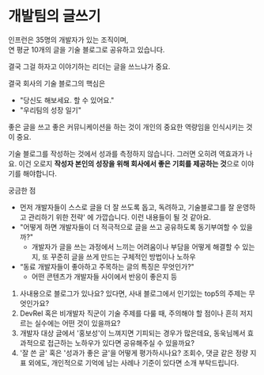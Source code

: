 # 개발팀의 글쓰기

인프런은 35명의 개발자가 있는 조직이며,  
연 평균 10개의 글을 기술 블로그로 공유하고 있습니다.  

결국 그걸 하자고 이야기하는 리더는 글을 쓰느냐가 중요.


결국 회사의 기술 블로그의 핵심은
- "당신도 해보세요. 할 수 있어요." 
- "우리팀의 성장 일기"

좋은 글을 쓰고 좋은 커뮤니케이션을 하는 것이 개인의 중요한 역량임을 인식시키는 것이 중요.  


기술 블로그를 작성하는 것에서 성과를 측정하지 않습니다.
그러면 오히려 역효과가 나요.
이건 오로지 **작성자 본인의 성장을 위해 회사에서 좋은 기회를 제공하는 것**으로 이야기를 해야합니다.

궁금한 점
- 먼저 개발자들이 스스로 글을 더 잘 쓰도록 돕고, 독려하고, 기술블로그를 잘 운영하고 관리하기 위한 전략' 에 가깝습니다.
이런 내용들이 될 것 같아요.
- "어떻게 하면 개발자들이 더 적극적으로 글을 쓰고 공유하도록 동기부여할 수 있을까?"
  - 개발자가 글을 쓰는 과정에서 느끼는 어려움이나 부담을 어떻게 해결할 수 있는지, 또 꾸준히 글을 쓰게 만드는 구체적인 방법이나 노하우
- “동료 개발자들이 좋아하고 주목하는 글의 특징은 무엇인가?" 
  - 어떤 콘텐츠가 개발자들 사이에서 반응이 좋은지 등

1. 사내용으로 블로그가 있나요? 있다면, 사내 블로그에서 인기있는 top5의 주제는 무엇인가요?
2. DevRel 혹은 비개발자 직군이 기술 주제를 다룰 때, 주의해야 할 점이나 흔히 저지르는 실수에는 어떤 것이 있을까요?
3. 개발자 대상 글에서 '홍보성'이 느껴지면 기피되는 경우가 많은데요, 동욱님께서 효과적으로 접근하는 노하우가 있다면 공유해주실 수 있을까요?
4. '잘 쓴 글' 혹은 '성과가 좋은 글'을 어떻게 평가하시나요? 조회수, 댓글 같은 정량 지표 외에도, 개인적으로 기억에 남는 사례나 기준이 있다면 소개 부탁드립니다.